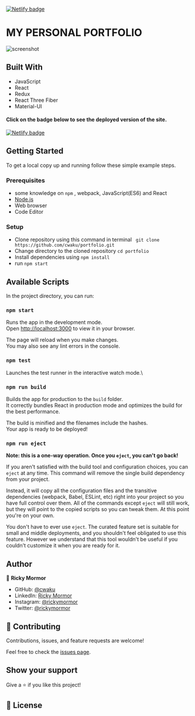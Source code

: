 [![Netlify badge](https://api.netlify.com/api/v1/badges/470e52d0-4d03-4935-b493-76c00166a3da/deploy-status)](https://rickymormor.engineer/)
# MY PERSONAL PORTFOLIO


![screenshot](./src/assets/images/CPT2207081821-720x354.gif)

## Built With

- JavaScript
- React
- Redux
- React Three Fiber
- Material-UI


#### Click on the badge below to see the deployed version of the site.
[![Netlify badge](https://api.netlify.com/api/v1/badges/470e52d0-4d03-4935-b493-76c00166a3da/deploy-status)](https://rickymormor.engineer/)

## Getting Started

To get a local copy up and running follow these simple example steps.

### Prerequisites

- some knowledge on `npm` , webpack, JavaScript(ES6) and React
- [Node.js](https://nodejs.org/en/)
- Web browser
- Code Editor
### Setup

- Clone repository using this command in terminal ` git clone https://github.com/cwaku/portfolio.git`
- Change directory to the cloned repository `cd portfolio`
- Install dependencies using `npm install`
- run `npm start`


## Available Scripts

In the project directory, you can run:

### `npm start`

Runs the app in the development mode.\
Open [http://localhost:3000](http://localhost:3000) to view it in your browser.

The page will reload when you make changes.\
You may also see any lint errors in the console.

### `npm test`

Launches the test runner in the interactive watch mode.\
### `npm run build`

Builds the app for production to the `build` folder.\
It correctly bundles React in production mode and optimizes the build for the best performance.

The build is minified and the filenames include the hashes.\
Your app is ready to be deployed!

### `npm run eject`

**Note: this is a one-way operation. Once you `eject`, you can't go back!**

If you aren't satisfied with the build tool and configuration choices, you can `eject` at any time. This command will remove the single build dependency from your project.

Instead, it will copy all the configuration files and the transitive dependencies (webpack, Babel, ESLint, etc) right into your project so you have full control over them. All of the commands except `eject` will still work, but they will point to the copied scripts so you can tweak them. At this point you're on your own.

You don't have to ever use `eject`. The curated feature set is suitable for small and middle deployments, and you shouldn't feel obligated to use this feature. However we understand that this tool wouldn't be useful if you couldn't customize it when you are ready for it.

## Author

👤 **Ricky Mormor**

- GitHub: [@cwaku](https://github.com/cwaku)
- LinkedIn: [Ricky Mormor](www.linkedin.com/in/ricky-mormor)
- Instagram: [@rickymormor](https://instagram.com/rickymormor)
- Twitter: [@rickymormor](https://twitter.com/rickymormor)

## 🤝 Contributing

Contributions, issues, and feature requests are welcome!

Feel free to check the [issues page](https://github.com/cwaku/portfolio/issues).

## Show your support

Give a ⭐️ if you like this project!

## 📝 License